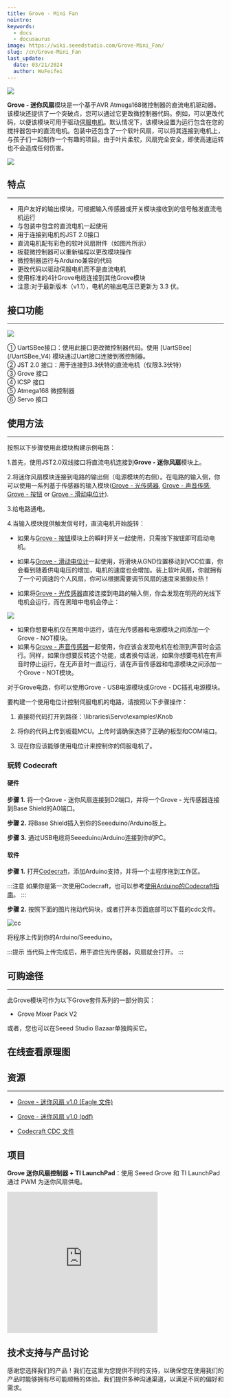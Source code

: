 ```yaml
---
title: Grove - Mini Fan
nointro:
keywords:
  - docs
  - docusaurus
image: https://wiki.seeedstudio.com/Grove-Mini_Fan/
slug: /cn/Grove-Mini_Fan
last_update:
  date: 03/21/2024
  author: WuFeifei
---
```

![](https://files.seeedstudio.com/wiki/Grove-Mini_Fan/img/Mini_Fan%20head.jpg)

**Grove - 迷你风扇**模块是一个基于AVR Atmega168微控制器的直流电机驱动器。该模块还提供了一个突破点，您可以通过它更改微控制器代码。例如，可以更改代码，以便该模块可用于驱动[伺服电机](https://en.wikipedia.org/wiki/Servomotor)。默认情况下，该模块设置为运行包含在您的搅拌器包中的直流电机。包装中还包含了一个软叶风扇，可以将其连接到电机上，与孩子们一起制作一个有趣的项目。由于叶片柔软，风扇完全安全，即使高速运转也不会造成任何伤害。

[![](https://files.seeedstudio.com/wiki/Seeed-WiKi/docs/images/300px-Get_One_Now_Banner-ragular.png)](https://www.seeedstudio.com/Grove-Mini-Fan-v1-1.html)

## 特点

---

* 用户友好的输出模块，可根据输入传感器或开关模块接收到的信号触发直流电机运行
* 与包装中包含的直流电机一起使用
* 用于连接到电机的JST 2.0接口
* 直流电机配有彩色的软叶风扇附件（如图片所示）
* 板载微控制器可以重新编程以更改模块操作
* 微控制器运行与Arduino兼容的代码
* 更改代码以驱动伺服电机而不是直流电机
* 使用标准的4针Grove电缆连接到其他Grove模块
* <div>
  <span style={{color: 'red'}}>注意:</span>对于最新版本（v1.1），电机的输出电压已更新为 3.3 伏。
  </div>

## **接口功能**

---
![](https://files.seeedstudio.com/wiki/Grove-Mini_Fan/img/Mini_fan.jpg)

<dl><dt>①  UartSBee接口：使用此接口更改微控制器代码。使用 [UartSBee](/UartSBee_V4) 模块通过Uart接口连接到微控制器。
</dt><dt>② JST 2.0 接口：用于连接到3.3伏特的直流电机（仅限3.3伏特）
</dt><dt>③ Grove 接口
</dt><dt>④ ICSP 接口
</dt><dt>⑤ Atmega168 微控制器
</dt><dt>⑥ Servo 接口
</dt></dl>

## 使用方法

---
按照以下步骤使用此模块构建示例电路：

1.首先，使用JST2.0双线接口将直流电机连接到**Grove - 迷你风扇**模块上。

2.将迷你风扇模块连接到电路的输出侧（电源模块的右侧）。在电路的输入侧，你可以使用一系列基于传感器的输入模块([Grove - 光传感器](/Grove-Light_Sensor "Grove - Light Sensor"), [Grove - 声音传感](/Grove-Sound_Sensor "Grove - Sound Sensor"), [Grove - 按钮](/Grove-Button "Grove - Button") or [Grove - 滑动电位计](/Grove-Slide_Potentiometer "Grove - Slide Potentiometer")).

3.给电路通电。

4.当输入模块提供触发信号时，直流电机开始旋转：

* 如果与[Grove - 按钮](https://yiyan.baidu.com/Grove-Button)模块上的瞬时开关一起使用，只需按下按钮即可启动电机。

* 如果与[Grove - 滑动电位计](https://yiyan.baidu.com/Grove-Slide_Potentiometer)一起使用，将滑块从GND位置移动到VCC位置，你会看到随着供电电压的增加，电机的速度也会增加。装上软叶风扇，你就拥有了一个可调速的个人风扇，你可以根据需要调节风扇的速度来抵御炎热！

* 如果将[Grove - 光传感器](https://yiyan.baidu.com/Grove-Light_Sensor)直接连接到电路的输入侧，你会发现在明亮的光线下电机会运行，而在黑暗中电机会停止：


![](https://files.seeedstudio.com/wiki/Grove-Mini_Fan/img/Light_Sensitive_Fan.gif)

* 如果你想要电机仅在黑暗中运行，请在光传感器和电源模块之间添加一个Grove - NOT模块。
* 如果与[Grove - 声音传感器](https://yiyan.baidu.com/Grove-Sound_Sensor)一起使用，你应该会发现电机在检测到声音时会运行。同样，如果你想要反转这个功能，或者换句话说，如果你想要电机在有声音时停止运行，在无声音时一直运行，请在声音传感器和电源模块之间添加一个Grove - NOT模块。

对于Grove电路，你可以使用Grove - USB电源模块或Grove - DC插孔电源模块。

要构建一个使用电位计控制伺服电机的电路，请按照以下步骤操作：

1. 直接将代码打开到路径：\libraries\Servo\examples\Knob

2. 将你的代码上传到板载MCU。上传时请确保选择了正确的板型和COM端口。

3. 现在你应该能够使用电位计来控制你的伺服电机了。


### 玩转 Codecraft

#### 硬件

**步骤 1.** 将一个Grove - 迷你风扇连接到D2端口，并将一个Grove - 光传感器连接到Base Shield的A0端口。

**步骤 2.**  将Base Shield插入到你的Seeeduino/Arduino板上。

**步骤 3.** 通过USB电缆将Seeeduino/Arduino连接到你的PC。

#### 软件

**步骤 1.** 打开[Codecraft](https://ide.chmakered.com/)，添加Arduino支持，并将一个主程序拖到工作区。

:::注意
    如果你是第一次使用Codecraft，也可以参考[使用Arduino的Codecraft指南](https://wiki.seeedstudio.com/Guide_for_Codecraft_using_Arduino/)。
:::

**步骤 2.** 按照下面的图片拖动代码块，或者打开本页面底部可以下载的cdc文件。

![cc](https://files.seeedstudio.com/wiki/Grove-Mini_Fan/img/cc_Mini_Fan.png)

将程序上传到你的Arduino/Seeeduino。

:::提示
    当代码上传完成后，用手遮住光传感器，风扇就会打开。
:::

## 可购途径

---
此Grove模块可作为以下Grove套件系列的一部分购买：

* Grove Mixer Pack V2

或者，您也可以在Seeed Studio Bazaar单独购买它。

## 在线查看原理图

<div className="altium-ecad-viewer" data-project-src="https://files.seeedstudio.com/wiki/Grove-Mini_Fan/res/Grove-Mini_Fan_v1.0.zip" style={{borderRadius: '0px 0px 4px 4px', height: 500, borderStyle: 'solid', borderWidth: 1, borderColor: 'rgb(241, 241, 241)', overflow: 'hidden', maxWidth: 1280, maxHeight: 700, boxSizing: 'border-box'}}>
</div>

## 资源

---

* [Grove - 迷你风扇 v1.0 (Eagle 文件)](https://files.seeedstudio.com/wiki/Grove-Mini_Fan/res/Grove-Mini_Fan_v1.0.zip)

* [Grove - 迷你风扇 v1.0 (pdf)](https://files.seeedstudio.com/wiki/Grove-Mini_Fan/res/Grove-Mini_Fan_v1.0.pdf)

* [Codecraft CDC 文件](https://files.seeedstudio.com/wiki/Grove-Mini_Fan/res/Grove_Mini_Fan_CDC_File.zip)

## 项目

**Grove 迷你风扇控制器 + TI LaunchPad**：使用 Seeed Grove 和 TI LaunchPad 通过 PWM 为迷你风扇供电。

<iframe frameborder='0' height='327.5' scrolling='no' src='https://www.hackster.io/measley2/grove-mini-fan-controller-ti-launchpad-cba304/embed' width='350'></iframe>

## 技术支持与产品讨论

感谢您选择我们的产品！我们在这里为您提供不同的支持，以确保您在使用我们的产品时能够拥有尽可能顺畅的体验。我们提供多种沟通渠道，以满足不同的偏好和需求。

<div class="button_tech_support_container">
<a href="https://forum.seeedstudio.com/" class="button_forum"></a> 
<a href="https://www.seeedstudio.com/contacts" class="button_email"></a>
</div>

<div class="button_tech_support_container">
<a href="https://discord.gg/eWkprNDMU7" class="button_discord"></a> 
<a href="https://github.com/Seeed-Studio/wiki-documents/discussions/69" class="button_discussion"></a>
</div>
